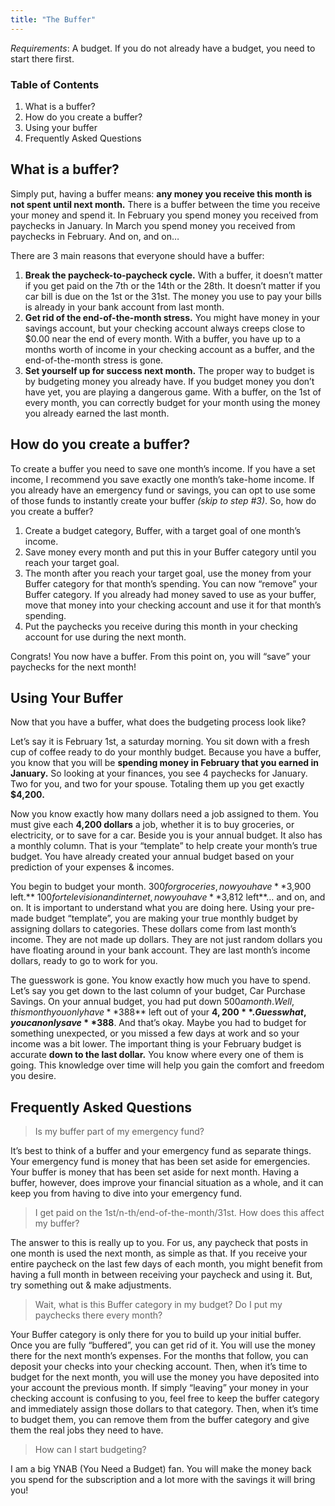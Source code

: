 ```yaml
---
title: "The Buffer"
---
```


*Requirements*: A budget. If you do not already have a budget, you need to start there first.

### Table of Contents
1. What is a buffer?
2. How do you create a buffer?
3.  Using your buffer
4. Frequently Asked Questions

## What is a buffer?

Simply put, having a buffer means: **any money you receive this month is not spent until next month.** There is a buffer between the time you receive your money and spend it. In February you spend money you received from paychecks in January. In March you spend money you received from paychecks in February. And on, and on…

There are 3 main reasons that everyone should have a buffer:

1. **Break the paycheck-to-paycheck cycle.** With a buffer, it doesn’t matter if you get paid on the 7th or the 14th or the 28th. It doesn’t matter if you car bill is due on the 1st or the 31st. The money you use to pay your bills is already in your bank account from last month.
2. **Get rid of the end-of-the-month stress.** You might have money in your savings account, but your checking account always creeps close to $0.00 near the end of every month. With a buffer, you have up to a months worth of income in your checking account as a buffer, and the end-of-the-month stress is gone.
3. **Set yourself up for success next month.** The proper way to budget is by budgeting money you already have. If you budget money you don’t have yet, you are playing a dangerous game. With a buffer, on the 1st of every month, you can correctly budget for your month using the money you already earned the last month.


## How do you create a buffer?
To create a buffer you need to save one month’s income. If you have a set income, I recommend you save exactly one month’s take-home income. If you already have an emergency fund or savings, you can opt to use some of those funds to instantly create your buffer *(skip to step #3)*. So, how do you create a buffer?

1. Create a budget category, Buffer, with a target goal of one month’s income.
2. Save money every month and put this in your Buffer category until you reach your target goal.
3. The month after you reach your target goal, use the money from your Buffer category for that month’s spending. You can now “remove” your Buffer category. If you already had money saved to use as your buffer, move that money into your checking account and use it for that month’s spending.
4. Put the paychecks you receive during this month in your checking account for use during the next month.

Congrats! You now have a buffer. From this point on, you will “save” your paychecks for the next month!

## Using Your Buffer

Now that you have a buffer, what does the budgeting process look like?

Let’s say it is February 1st, a saturday morning. You sit down with a fresh cup of coffee ready to do your monthly budget. Because you have a buffer, you know that you will be **spending money in February that you earned in January.** So looking at your finances, you see 4 paychecks for January. Two for you, and two for your spouse. Totaling them up you get exactly **$4,200.**

Now you know exactly how many dollars need a job assigned to them. You must give each **4,200 dollars** a job, whether it is to buy groceries, or electricity, or to save for a car. Beside you is your annual budget. It also has a monthly column. That is your “template” to help create your month’s true budget. You have already created your annual budget based on your prediction of your expenses & incomes.

You begin to budget your month. $300 for groceries, now you have **$3,900 left.** $100 for television and internet, now you have **$3,812 left**… and on, and on. It is important to understand what you are doing here. Using your pre-made budget “template”, you are making your true monthly budget by assigning dollars to categories. These dollars come from last month’s income. They are not made up dollars. They are not just random dollars you have floating around in your bank account. They are last month’s income dollars, ready to go to work for you.

The guesswork is gone. You know exactly how much you have to spend. Let’s say you get down to the last column of your budget, Car Purchase Savings. On your annual budget, you had put down $500 a month. Well, this month you only have **$388** left out of your **$4,200**. Guess what, you can only save **$388**. And that’s okay. Maybe you had to budget for something unexpected, or you missed a few days at work and so your income was a bit lower. The important thing is your February budget is accurate **down to the last dollar.** You know where every one of them is going. This knowledge over time will help you gain the comfort and freedom you desire.

## Frequently Asked Questions

> Is my buffer part of my emergency fund?

It’s best to think of a buffer and your emergency fund as separate things. Your emergency fund is money that has been set aside for emergencies. Your buffer is money that has been set aside for next month. Having a buffer, however, does improve your financial situation as a whole, and it can keep you from having to dive into your emergency fund.

> I get paid on the 1st/n-th/end-of-the-month/31st. How does this affect my buffer?

The answer to this is really up to you. For us, any paycheck that posts in one month is used the next month, as simple as that. If you receive your entire paycheck on the last few days of each month, you might benefit from having a full month in between receiving your paycheck and using it. But, try something out & make adjustments.

> Wait, what is this Buffer category in my budget? Do I put my paychecks there every month?

Your Buffer category is only there for you to build up your initial buffer. Once you are fully “buffered”, you can get rid of it. You will use the money there for the next month’s expenses. For the months that follow, you can deposit your checks into your checking account. Then, when it’s time to budget for the next month, you will use the money you have deposited into your account the previous month. If simply “leaving” your money in your checking account is confusing to you, feel free to keep the buffer category and immediately assign those dollars to that category. Then, when it’s time to budget them, you can remove them from the buffer category and give them the real jobs they need to have.

> How can I start budgeting?

I am a big YNAB (You Need a Budget) fan. You will make the money back you spend for the subscription and a lot more with the savings it will bring you!